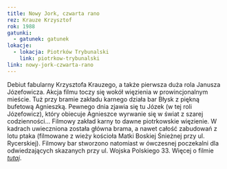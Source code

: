 ```yaml
---
title: Nowy Jork, czwarta rano
rez: Krauze Krzysztof
rok: 1988
gatunki: 
  - gatunek: gatunek
lokacje:
  - lokacja: Piotrków Trybunalski
    link: piotrkow-trybunalski
link: nowy-jork-czwarta-rano
---
```

Debiut fabularny Krzysztofa Krauzego, a także pierwsza duża rola Janusza Józefowicza. Akcja filmu toczy się wokół więzienia w prowincjonalnym mieście. Tuż przy bramie zakładu karnego działa bar Błysk z piękną bufetową Agnieszką. Pewnego dnia zjawia się tu Józek (w tej roli Józefowicz), który obiecuje Agnieszce wyrwanie się w świat z szarej codzienności...
Filmowy zakład karny to dawne piotrkowskie więzienie. W kadrach uwieczniona została główna brama, a nawet całość zabudowań z lotu ptaka (filmowane z wieży kościoła Matki Boskiej Śnieżnej przy ul. Rycerskiej). Filmowy bar stworzono natomiast w ówczesnej poczekalni dla odwiedzających skazanych przy ul. Wojska Polskiego 33. 
Więcej o filmie [*tutaj*](http://www.filmpolski.pl/fp/index.php?film=122673).
